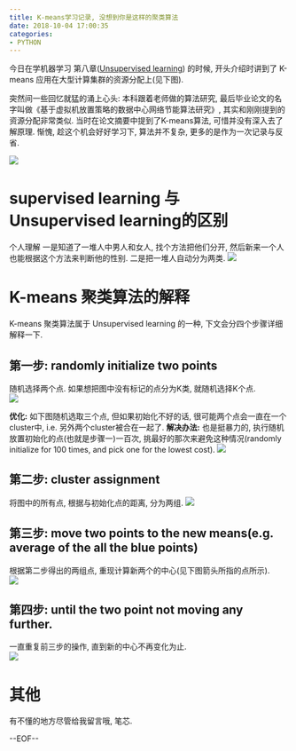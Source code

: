 ```yaml
---
title: K-means学习记录, 没想到你是这样的聚类算法
date: 2018-10-04 17:00:35
categories:
- PYTHON
---
```


今日在学机器学习 第八章([Unsupervised learning](https://www.coursera.org/learn/machine-learning/lecture/93VPG/k-means-algorithm)) 的时候, 开头介绍时讲到了 K-means 应用在大型计算集群的资源分配上(见下图). 

突然间一些回忆就猛的涌上心头: 本科跟着老师做的算法研究, 最后毕业论文的名字叫做《基于虚拟机放置策略的数据中心网络节能算法研究》, 其实和刚刚提到的资源分配非常类似. 当时在论文摘要中提到了K-means算法, 可惜并没有深入去了解原理. 惭愧, 趁这个机会好好学习下, 算法并不复杂, 更多的是作为一次记录与反省.     

<!--more-->  

![](/images/blog/181004_kmeans_algorithm/15386453519338.jpg)

# supervised learning 与 Unsupervised learning的区别
个人理解 一是知道了一堆人中男人和女人, 找个方法把他们分开, 然后新来一个人也能根据这个方法来判断他的性别. 二是把一堆人自动分为两类. 
![](/images/blog/181004_kmeans_algorithm/15386471103036.png)


# K-means 聚类算法的解释
K-means 聚类算法属于 Unsupervised learning 的一种, 下文会分四个步骤详细解释一下.
## 第一步: randomly initialize two points
随机选择两个点. 如果想把图中没有标记的点分为K类, 就随机选择K个点.    
![](/images/blog/181004_kmeans_algorithm/15386440767307.jpg)

**优化:** 如下图随机选取三个点, 但如果初始化不好的话, 很可能两个点会一直在一个cluster中, i.e. 另外两个cluster被合在一起了.
**解决办法:** 也是挺暴力的, 执行随机放置初始化的点(也就是步骤一)一百次, 挑最好的那次来避免这种情况(randomly initialize for 100 times, and pick one for the lowest cost). 
![](/images/blog/181004_kmeans_algorithm/15386462428310.jpg)

## 第二步: cluster assignment 
将图中的所有点, 根据与初始化点的距离, 分为两组.
![](/images/blog/181004_kmeans_algorithm/15386440868835.jpg)


## 第三步: move two points to the new means(e.g. average of the all the blue points)
根据第二步得出的两组点, 重现计算新两个的中心(见下图箭头所指的点所示).   
![](/images/blog/181004_kmeans_algorithm/15386441156541.jpg)

## 第四步: until the two point not moving any further.
一直重复前三步的操作, 直到新的中心不再变化为止.   
![](/images/blog/181004_kmeans_algorithm/15386441343119.jpg)


# 其他
有不懂的地方尽管给我留言哦, 笔芯.

--EOF--



